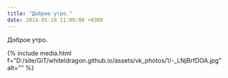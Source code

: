```yaml
---
title: "Доброе утро."
date: 2014-05-10 11:09:00 +0300
---
```


Доброе утро.

{% include media.html f="D:/site/GiT/whiteldragon.github.io/assets/vk_photos/1/-_LNjBrfDOA.jpg" alt="" %}
